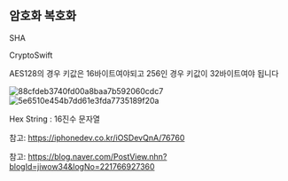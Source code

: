 ## 암호화 복호화

SHA

CryptoSwift



AES128의 경우 키값은 16바이트여야되고 256인 경우 키값이 32바이트여야 됩니다



![88cfdeb3740fd00a8baa7b592060cdc7](https://user-images.githubusercontent.com/47776915/86568985-b4fb4b00-bfa8-11ea-9904-18532494e895.png)
![5e6510e454b7dd61e3fda7735189f20a](https://user-images.githubusercontent.com/47776915/86568994-b9bfff00-bfa8-11ea-9966-e65850f4cc7f.png)



Hex String : 16진수 문자열











참고: https://iphonedev.co.kr/iOSDevQnA/76760

참고: https://blog.naver.com/PostView.nhn?blogId=jiwow34&logNo=221766927360



